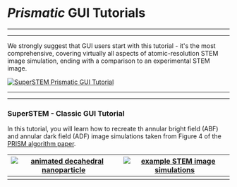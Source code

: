 # *Prismatic* GUI Tutorials
---
---

We strongly suggest that GUI users start with this tutorial - it's the most comprehensive, covering virtually all aspects of atomic-resolution STEM image simulation, ending with a comparison to an experimental STEM image.

[![SuperSTEM Prismatic GUI Tutorial](http://prism-em.com/img/SuperSTEMcrop.png)](http://prism-em.com/tutorial-SuperSTEM)

---
---

### SuperSTEM - Classic GUI Tutorial

In this tutorial, you will learn how to recreate th annular bright field (ABF) and annular dark field (ADF) image simulations taken from Figure 4 of the [PRISM algorithm paper](http://dx.doi.org/10.1186/s40679-017-0046-1).

| [![animated decahedral nanoparticle](img/decaRotate01.gif)](http://prism-em.com/tutorial-classic)  | [![example STEM image simulations](img/deca_sim_01_overview.png)](http://prism-em.com/tutorial-classic) | 
|:---:|:---:|
|  |  |




